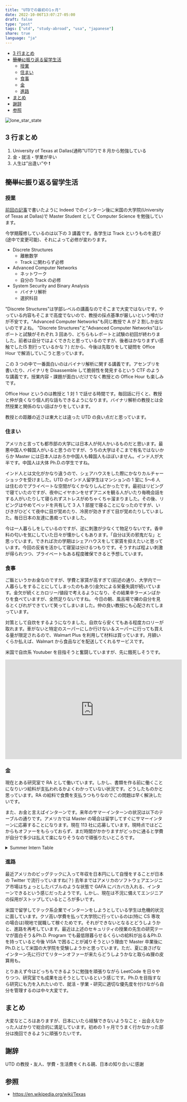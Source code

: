 ```yaml
---
title: "UTDでの最初の1ヶ月"
date: 2022-10-06T13:07:27-05:00
draft: false
type: "post"
tags: ["utd", "study-abroad", "usa", "japanese"]
share: true
language: "ja"
---
```


- [3 行まとめ](#3-行まとめ)
- [~~簡単に~~振り返る留学生活](#簡単に振り返る留学生活)
  - [授業](#授業)
  - [住まい](#住まい)
  - [食事](#食事)
  - [金](#金)
  - [進路](#進路)
- [まとめ](#まとめ)
- [謝辞](#謝辞)
- [参照](#参照)

![lone_star_state](/images/lone_star_state.svg "ボッチのメタファー＝テキサス州旗")

## 3 行まとめ

1. University of Texas at Dallas(通称"UTD")で 8 月から勉強している
2. 金・就活・学業が辛い
3. 人生は”出逢い”や ❗

## ~~簡単に~~振り返る留学生活

### 授業

[前回の記事](https://diohabara.github.io/ja-blog/intern-at-indeed-japan/)で書いたように Indeed でのインターン後に米国の大学院(University of Texas at Dallas)で Master Student として Computer Science を勉強しています。

今学期履修しているのは以下の 3 講義です。各学生は Track というものを選び(途中で変更可能)、それによって必修が変わります。

- Discrete Structures
  - 離散数学
  - Track に関わらず必修
- Advanced Computer Networks
  - ネットワーク
  - 自分の Track の必修
- System Security and Binary Analysis
  - バイナリ解析
  - 選択科目

"Discrete Structures"は学部レベルの講義なのでそこまで大変ではないです。やっている内容もそこまで高度でないので、教授の採点基準が厳しいという噂だけが不安です。"Advanced Computer Networks"も同じ教授で A が 2 割しか出ないのですよね。
"Discrete Structures"と"Advanced Computer Networks"はレポートと試験がそれぞれ 3 回あり、どちらもレポートと試験の初回が終わりました。前者は自分ではよくできたと思っているのですが、後者はかなりまずい感触でした(5 割行っているかな？)
だから、今後は先取りをして疑問を Office Hour で解消していこうと思っています。

この 3 つの中で一番面白いのはバイナリ解析に関する講義です。アセンブリを書いたり、バイナリを Disassemble して脆弱性を発見するという CTF のような講義です。授業内容・課題が面白いだけでなく教授との Office Hour も楽しみです。

Office Hour というのは教授と 1 対 1 で話せる時間です。毎回話に行くと、教授と仲が良くなり個人的な話もできるようになります。バイナリ解析の教授とは全然授業と関係のない話ばかりをしています。

教授との距離の近さは東大とは違った UTD の良い点だと思っています。

### 住まい

アメリカと言っても都市部の大学には日本人が何人かいるものだと思います。最悪中国人や韓国人がいると思うのですが、うちの大学はそこまで有名ではないからか Master には日本人はおろか中国人も韓国人もほぼいません。インド人が大半です。中国人は大体 Ph.D.の学生ですね。

インド人とは文化がかなり違うので、シェアハウスをした際にかなりカルチャーショックを受けました。UTD のインド人留学生はマンションの 1 室に 5〜6 人は住むのでプライベートな空間がなくかなりしんどかったです。最初はリビングで寝ていたのですが、夜中にイヤホンをせずアニメを観る人がいたり毎晩会話をする人がいたりして寝られずストレスがめちゃくちゃ溜まりました。その後、リビングはやめてベッドを共有して 3 人 1 部屋で寝ることになったのですが、いびきがひどくて夜中に目が覚めたり、冷房が効きすぎて目が覚めたりしていました。毎日日本の友達に愚痴っていました。

今は一人暮らしをしているのですが、逆に刺激が少なくて物足りないです。香辛料の匂いを気にしていた日々が懐かしくもあります。「自分は天の邪鬼だな」と思っています。できれば次の学期はシェアハウスをして家賃を抑えたいと思っています。今回の反省を活かして寝室は分けるつもりです。そうすれば程よい刺激が得られつつ、プライベートもある程度確保できると予想しています。

### 食事

ご飯というかお金なのですが、学費と家賃が高すぎて(前述の通り、大学内で一人暮らしをすることにしてしまったのもあり)金欠による栄養失調が続いています。金欠が続くとカロリー/値段で考えるようになり、その結果辛ラーメンばかりを食べていますが、全然足りないですね。
今日の朝、風呂場で裸の自分を見るとくびれができていて笑ってしまいました。仲の良い教授にも心配されてしまっています。

対策として自炊をするようになりました。自炊なら安くてもある程度カロリーが取れます。車がないと特定のスーパーにしか行けない＆スーパーに行っても買える量が限定されるので、Walmart Plus を利用して材料は買っています。月額いくらか払えば、Walmart から食品などを配送してくれるサービスです。

米国で自炊系 Youtuber を目指そうと奮闘していますが、先に餓死しそうです。

<iframe width="560" height="315" src="https://www.youtube.com/embed/oAKs6ghpaMI" title="YouTube video player" frameborder="0" allow="accelerometer; autoplay; clipboard-write; encrypted-media; gyroscope; picture-in-picture" allowfullscreen></iframe>

### 金

現在とある研究室で RA として働いています。しかし、書類を作る前に働くことになりいつ給料が支払われるかよくわかっていない状況です。どうしたものかと思っています。RA の給料で食費を支払うつもりなのでこの問題は早く解決したいです。

また、お金と言えばインターンです。来年のサマーインターンの状況は以下のテーブルの通りです。アメリカでは Master の場合は留学してすぐにサマーインターンに応募することになります。現在 113 社に応募しています。現時点ではどこからもオファーをもらっておらず、まだ時間がかかりますがどっかに通ると学費が自分で多少は払えて楽になりそうなので頑張りたいところです。

<details>
  <summary>Summer Intern Table</summary>

| Company                             | Job Title                                                                                                      | Year | Status       | Type   | Salary per hour(¥) | Salary per hour($) |
| ----------------------------------- | -------------------------------------------------------------------------------------------------------------- | ---- | ------------ | ------ | ------------------ | ------------------ |
| Barclays                            | Developer Analyst - Explorer Summer Intern Program - 2023                                                      | 2023 | 2 OAed💻     | Summer |                    |                    |
| Citadel                             | Software Engineer – Intern (US)                                                                                | 2023 | 2 OAed💻     | Summer |                    |                    |
| Goldman Sachs                       | Engineering                                                                                                    | 2023 | 2 OAed💻     | Summer |                    |                    |
| Hudson River Trading                | Software Engineering Internship - Summer 2023                                                                  | 2023 | 2 OAed💻     | Summer |                    |                    |
| Samsara                             | Software Engineering Intern                                                                                    | 2023 | 2 OAed💻     | Summer |                    |                    |
| SONY                                | Internship - Software Engineer - Software Development Environment/Automated Software Engineering               | 2023 | 2 OAed💻     | Summer |                    |                    |
| TikTok                              | Software Engineer Intern (Tiktok Ads Platform & Interface) - 2023 Summer (BS/MS)                               | 2023 | 2 OAed💻     | Summer |                    |                    |
| Twitch                              | Engineering Intern                                                                                             | 2023 | 2 OAed💻     | Summer |                    |                    |
| Google                              | Software Engineering Intern, MS, Summer 2023                                                                   | 2023 | 3 Referred🥰 | Summer |                    |                    |
| Adobe                               | 2023 University Graduate - Software Engineer                                                                   | 2023 | 4 Applied💌  | Summer |                    |                    |
| Affirm                              | Software Engineer Intern 2023                                                                                  | 2023 | 4 Applied💌  | Summer |                    |                    |
| Airbnb                              | 2023 Software Engineer Intern                                                                                  | 2023 | 4 Applied💌  | Summer |                    |                    |
| Akuna Capital                       | Development Internship - Python, Summer 2023                                                                   | 2023 | 4 Applied💌  | Summer |                    |                    |
| Amazon                              | Software Development Engineer Internship (2023)                                                                | 2023 | 4 Applied💌  | Summer |                    |                    |
| Amazon Robotics                     | Amazon Robotics Summer 2023 SDE Intern                                                                         | 2023 | 4 Applied💌  | Summer |                    |                    |
| Apple                               | Software Engineering Internship                                                                                | 2023 | 4 Applied💌  | Summer |                    |                    |
| Arrowstreet Capital                 | Quantitative Developer Intern, Summer 2023                                                                     | 2023 | 4 Applied💌  | Summer |                    |                    |
| Asana                               | Summer 2023 Engineering Internship - San Francisco                                                             | 2023 | 4 Applied💌  | Summer |                    |                    |
| Atlassian                           | Software Engineer Intern, 2023 Summer U.S.                                                                     | 2023 | 4 Applied💌  | Summer |                    |                    |
| Autodesk                            | Intern, Software Engineer                                                                                      | 2023 | 4 Applied💌  | Summer |                    |                    |
| BCG                                 | Engineering Intern (Summer 2023)                                                                               | 2023 | 4 Applied💌  | Summer |                    |                    |
| Benchling                           | Software Engineer Intern (Summer 2023)                                                                         | 2023 | 4 Applied💌  | Summer |                    |                    |
| Cadence                             | Software Engineering Intern                                                                                    | 2023 | 4 Applied💌  | Summer |                    |                    |
| Capital One                         | Technology Internship Program - Summer 2023                                                                    | 2023 | 4 Applied💌  | Summer |                    |                    |
| Cloudflare                          | Software Engineer - Intern (2023)                                                                              | 2023 | 4 Applied💌  | Summer |                    |                    |
| Cockroach Labs                      | Software Engineering Intern (Winter and Summer 2023                                                            | 2023 | 4 Applied💌  | Summer |                    |                    |
| Datadog                             | Software Engineer - Intern                                                                                     | 2023 | 4 Applied💌  | Summer |                    |                    |
| DELL                                | Graduate Intern                                                                                                | 2023 | 4 Applied💌  | Summer |                    |                    |
| DELL                                | Software Engineer Intern                                                                                       | 2023 | 4 Applied💌  | Summer |                    |                    |
| Deloitte Consulting                 | Software Engineering Summer Scholar                                                                            | 2023 | 4 Applied💌  | Summer |                    |                    |
| DoorDash                            | Software Engineer, Intern (Summer 2023)                                                                        | 2023 | 4 Applied💌  | Summer |                    |                    |
| Dropbox                             | Software Engineering Intern (Summer 2023)                                                                      | 2023 | 4 Applied💌  | Summer |                    |                    |
| Epic Games                          | Creative Team Engineering Intern - Fortnite                                                                    | 2023 | 4 Applied💌  | Summer |                    |                    |
| Figma                               | Software Engineer Intern (2023)                                                                                | 2023 | 4 Applied💌  | Summer |                    |                    |
| Five Rings                          | Software Developer Intern – Summer 2023 •                                                                      | 2023 | 4 Applied💌  | Summer |                    |                    |
| Fujitsu                             | Software Development Intern                                                                                    | 2023 | 4 Applied💌  | Summer |                    |                    |
| General Motors                      | 2023 Summer Intern – Information Technology                                                                    | 2023 | 4 Applied💌  | Summer |                    |                    |
| Grafana Labs                        | Engineering Intern Program 2023                                                                                | 2023 | 4 Applied💌  | Summer |                    |                    |
| Grammarly                           | Software Engineering Intern                                                                                    | 2023 | 4 Applied💌  | Summer |                    |                    |
| HP                                  | Print Summer 2023- Computer Science Internships                                                                | 2023 | 4 Applied💌  | Summer |                    |                    |
| IBM                                 | Firmware Developer Summer Intern: 2023                                                                         | 2023 | 4 Applied💌  | Summer |                    |                    |
| Intel                               | Graduate Internship - OS Software Engineer                                                                     | 2023 | 4 Applied💌  | Summer |                    |                    |
| LinkedIn                            | Software Engineer Intern - Summer 2023                                                                         | 2023 | 4 Applied💌  | Summer |                    |                    |
| Lucid Motors                        | Intern, Embedded Software Engineer - Summer 2023                                                               | 2023 | 4 Applied💌  | Summer |                    |                    |
| Lyft                                | Software Engineer Intern, Generalist (2023)                                                                    | 2023 | 4 Applied💌  | Summer |                    |                    |
| Microsoft                           | Software Engineering: Intern Opportunities for University Students, United States                              | 2023 | 4 Applied💌  | Summer |                    |                    |
| NASA                                | Summer 2023 Software Engineer Intern                                                                           | 2023 | 4 Applied💌  | Summer |                    |                    |
| NASDAQ                              | Software Engineer​ing Intern – US & Canada 2023 Internship                                                     | 2023 | 4 Applied💌  | Summer |                    |                    |
| NetApp                              | Intern - Software Engineer (BLDR)                                                                              | 2023 | 4 Applied💌  | Summer |                    |                    |
| Nuro                                | Software Engineer (SRE), Intern                                                                                | 2023 | 4 Applied💌  | Summer |                    |                    |
| Nvidia                              | Internships – Software 2023                                                                                    | 2023 | 4 Applied💌  | Summer |                    |                    |
| okta                                | Software Engineer Intern (Summer 2023)                                                                         | 2023 | 4 Applied💌  | Summer |                    |                    |
| Oracle                              | Software Engineer Intern - Corporate Architecture                                                              | 2023 | 4 Applied💌  | Summer |                    |                    |
| Palo Alto Networks                  | Intern - R&D (Research & Development)                                                                          | 2023 | 4 Applied💌  | Summer |                    |                    |
| Paramount                           | Software Engineering Internships - Summer 2023 (Mobile, Video, Web, UI)                                        | 2023 | 4 Applied💌  | Summer |                    |                    |
| PayPal                              | Software Engineer Intern                                                                                       | 2023 | 4 Applied💌  | Summer |                    |                    |
| Plaid                               | Software Engineer - Intern                                                                                     | 2023 | 4 Applied💌  | Summer |                    |                    |
| Pure Storage                        | Software Engineer Intern (for Summer 2023)                                                                     | 2023 | 4 Applied💌  | Summer |                    |                    |
| Pure Storage                        | Software Engineer Intern                                                                                       | 2023 | 4 Applied💌  | Summer |                    |                    |
| Putnam Investment                   | Software Engineer Summer Internship (For Summer 2023)                                                          | 2023 | 4 Applied💌  | Summer |                    |                    |
| Qualcom                             | Software Engineering Internship - Summer 2023                                                                  | 2023 | 4 Applied💌  | Summer |                    |                    |
| Quantcast                           | Software Engineering Intern - Summer 2023                                                                      | 2023 | 4 Applied💌  | Summer |                    |                    |
| Rippling                            | Software Engineering Intern, Summer 2023                                                                       | 2023 | 4 Applied💌  | Summer |                    |                    |
| Salesforce                          | Summer 2023 Intern - Software Engineer                                                                         | 2023 | 4 Applied💌  | Summer |                    |                    |
| Scale AI                            | Software Engineering Intern                                                                                    | 2023 | 4 Applied💌  | Summer |                    |                    |
| ServiceNow                          | IT Software Engineering Intern                                                                                 | 2023 | 4 Applied💌  | Summer |                    |                    |
| Seven Eight Capital                 | 2023 Software Engineer Intern (Campus Hire)                                                                    | 2023 | 4 Applied💌  | Summer |                    |                    |
| Slack                               | 2023 Summer Intern - Software Engineer [Slack]                                                                 | 2023 | 4 Applied💌  | Summer |                    |                    |
| Stripe                              | Software Engineering Intern                                                                                    | 2023 | 4 Applied💌  | Summer |                    |                    |
| Synopsis                            | Intern (Technical-Engineering)                                                                                 | 2023 | 4 Applied💌  | Summer |                    |                    |
| Tableau                             | Summer 2023 Intern - Software Engineer                                                                         | 2023 | 4 Applied💌  | Summer |                    |                    |
| The D. E. Shaw Group                | Software Developer Intern                                                                                      | 2023 | 4 Applied💌  | Summer |                    |                    |
| Two Sigma                           | Software Engineering Internship - NYC                                                                          | 2023 | 4 Applied💌  | Summer |                    |                    |
| Uber                                | 2023 Software Engineer Internship                                                                              | 2023 | 4 Applied💌  | Summer |                    |                    |
| UiPath                              | Software Engineer Intern                                                                                       | 2023 | 4 Applied💌  | Summer |                    |                    |
| VISA                                | Intern, Software Engineer - Masters - Multiple Locations - Summer 2023                                         | 2023 | 4 Applied💌  | Summer |                    |                    |
| VISA                                | Intern, Software Engineer - Masters - Multiple Locations - Summer 2023                                         | 2023 | 4 Applied💌  | Summer |                    |                    |
| Warner Bros. Discovery’s technology | Software Engineering Internship - Summer 2023                                                                  | 2023 | 4 Applied💌  | Summer |                    |                    |
| Waymo                               | 2023 Intern, Software Engineer, Generalist                                                                     | 2023 | 4 Applied💌  | Summer |                    |                    |
| Yugabyte                            | Software Engineer Intern - Core Database                                                                       | 2023 | 4 Applied💌  | Summer |                    |                    |
| Zoom                                | 2023 Software Development Engineer - Intern                                                                    | 2023 | 4 Applied💌  | Summer |                    |                    |
| Arm                                 | Intern Software Engineer                                                                                       | 2023 | 5 Rejected🙏 | Summer |                    |                    |
| Audible                             | Audible Software Development Engineer Internship                                                               | 2023 | 5 Rejected🙏 | Summer |                    |                    |
| Bank of New York Mellon(BNY Mellon) | 2023 START Technology Intern Program - Developer - NYC                                                         | 2023 | 5 Rejected🙏 | Summer |                    |                    |
| BlackRock                           | 2023 Summer Internship Program - Investments - Investment Operations - Global Investment Operations - New York | 2023 | 5 Rejected🙏 | Summer |                    |                    |
| Bloomberg                           | 2023 Software Engineer Intern                                                                                  | 2023 | 5 Rejected🙏 | Summer |                    |                    |
| Cisco                               | Enterprise Applications & Infrastructure Engineer - Summer FY23 Internship (Meraki)                            | 2023 | 5 Rejected🙏 | Summer |                    |                    |
| Cisco                               | Product Software Engineer (Firmware / Features) Intern - Summer 2023 (Meraki)                                  | 2023 | 5 Rejected🙏 | Summer |                    |                    |
| Cisco                               | Site Reliability Engineer Summer 2023 Internship (Meraki)                                                      | 2023 | 5 Rejected🙏 | Summer |                    |                    |
| Cisco                               | Full Stack Software Engineer Intern - Summer 2023 (Meraki)                                                     | 2023 | 5 Rejected🙏 | Summer |                    |                    |
| Cisco                               | Test Automation Engineer Summer 2023 Internship (Meraki)                                                       | 2023 | 5 Rejected🙏 | Summer |                    |                    |
| databricks                          | Software Engineering Intern (2023)                                                                             | 2023 | 5 Rejected🙏 | Summer |                    |                    |
| DRW                                 | Software Developer Intern                                                                                      | 2023 | 5 Rejected🙏 | Summer |                    |                    |
| Duolingo                            | Software Engineer, Intern                                                                                      | 2023 | 5 Rejected🙏 | Summer |                    |                    |
| IMC                                 | Software Engineer Intern -- Summer 2023                                                                        | 2023 | 5 Rejected🙏 | Summer |                    |                    |
| Intel                               | Automation Software Engineer Graduate Intern                                                                   | 2023 | 5 Rejected🙏 | Summer |                    |                    |
| Jane Street                         | Software Engineer Internship, May - September                                                                  | 2023 | 5 Rejected🙏 | Summer |                    |                    |
| JPMorgan Chase                      | 2023 Software Engineer Program – Summer Internship Opportunities                                               | 2023 | 5 Rejected🙏 | Summer |                    |                    |
| McKinsey & Company                  | Software Engineering Intern - University Students                                                              | 2023 | 5 Rejected🙏 | Summer |                    |                    |
| Meta                                | Software Engineer Intern/ Co-Op                                                                                | 2023 | 5 Rejected🙏 | Summer |                    |                    |
| Optiver                             | Software Engineer Intern (Summer 2023 – Chicago)                                                               | 2023 | 5 Rejected🙏 | Summer |                    |                    |
| Palantir                            | Software Engineer, Internship                                                                                  | 2023 | 5 Rejected🙏 | Summer |                    |                    |
| Pinterest                           | Software Engineering Intern (USA)                                                                              | 2023 | 5 Rejected🙏 | Summer |                    |                    |
| Ramp                                | Software Engineer Internship - Backend                                                                         | 2023 | 5 Rejected🙏 | Summer |                    |                    |
| Roblox                              | Software Engineer - Intern (Summer 2023)                                                                       | 2023 | 5 Rejected🙏 | Summer |                    |                    |
| TikTok                              | Software Engineer Intern (Platform Governance)- 2023 Summer (BS/ MS)                                           | 2023 | 5 Rejected🙏 | Summer |                    |                    |
| Toyota Connected                    | Software Engineer - Summer 2023 Intern                                                                         | 2023 | 5 Rejected🙏 | Summer |                    |                    |
| Toyota Connected                    | Embedded Software Engineer - Summer 2023 Intern                                                                | 2023 | 5 Rejected🙏 | Summer |                    |                    |
| Toyota Connected                    | Machine Learning Engineer - Summer 2023 Intern                                                                 | 2023 | 5 Rejected🙏 | Summer |                    |                    |
| Valkyrie Trading                    | Software Engineer Intern (Summer 2023)                                                                         | 2023 | 5 Rejected🙏 | Summer |                    |                    |
| Virtu Financial                     | Internship - Developer                                                                                         | 2023 | 5 Rejected🙏 | Summer |                    |                    |
| Workiva                             | 2023 Summer - Software Engineer Intern                                                                         | 2023 | 5 Rejected🙏 | Summer |                    |                    |
| Intel                               | Software Engineer - Graduate Intern                                                                            | 2023 | 6 Canceled❌ | Summer |                    |                    |

</details>

### 進路

最近アメリカのビッグテックに入って年収を日本円にして自慢をすることが日本の Twitter で流行っていますね(？)
去年まではアメリカのソフトウェアエンジニア市場はちょっとしたバブルのような状態で GAFA にバカバカ入れる、インターンできるという感じだったようです。しかし、現在は不況に備えてエンジニアの採用がストップしているところが多いです。

米国で留学してテック系企業でインターンをしようとしている学生は危機的状況に面しています。クソ高い学費を払って大学院に行っているのは(特に CS 専攻の場合は)現地で就職して稼ぐためです。それができないとなるとどうしようかと、進路を再考しています。最近は上述のセキュリティの授業の先生の研究テーマが面白そう＆Ph.D. Program でも最低限暮らせるくらいの給料が出る＆Ph.D.を持っていると今後 VISA で困ることが減りそうという理由で Master 卒業後に Ph.D.として米国の大学院を受験しようかと思っています。ただ、夏に良さげなインターン先に行けてリターンオファーが来たらどうしようかなと取らぬ狸の皮算用も。

とりあえず今はどっちもできるように勉強を頑張りながら LeetCode を日々やりつつ、研究室でも成果を出そうとしているという感じです。Ph.D.を目指すなら研究にも力を入れたいので、就活・学業・研究に適切な優先度を付けながら自分を管理するのは中々大変です。

## まとめ

大変なところはありますが、日本にいたら経験できないようなこと・出会えなかった人ばかりで総合的に満足しています。初めの 1 ヶ月でうまく行かなかった部分は挽回できるように頑張りたいです。

## 謝辞

UTD の教授・友人、学費・生活費をくれる親、日本の知り合いに感謝

## 参照

- <https://en.wikipedia.org/wiki/Texas>
